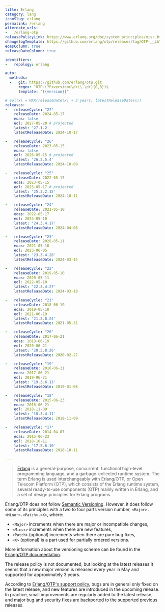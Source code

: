 ```yaml
---
title: Erlang
category: lang
iconSlug: erlang
permalink: /erlang
alternate_urls:
-   /erlang-otp
releasePolicyLink: https://www.erlang.org/doc/system_principles/misc.html
changelogTemplate: https://github.com/erlang/otp/releases/tag/OTP-__LATEST__
eoasColumn: true
releaseDateColumn: true

identifiers:
-   repology: erlang

auto:
  methods:
  -   git: https://github.com/erlang/otp.git
      regex: ^OTP-(?P<version>\d+(\.\d+){0,3})$
      template: "{{version}}"

# eol(x) = MAX(releaseDate(x) + 3 years, latestReleaseDate(x))
releases:
-   releaseCycle: "27"
    releaseDate: 2024-05-17
    eoas: false
    eol: 2027-05-20 # projected
    latest: '27.1.2'
    latestReleaseDate: 2024-10-17

-   releaseCycle: "26"
    releaseDate: 2023-05-15
    eoas: false
    eol: 2026-05-15 # projected
    latest: '26.2.5.4'
    latestReleaseDate: 2024-10-09

-   releaseCycle: "25"
    releaseDate: 2022-05-17
    eoas: 2023-05-15
    eol: 2025-05-17 # projected
    latest: '25.3.2.15'
    latestReleaseDate: 2024-10-11

-   releaseCycle: "24"
    releaseDate: 2021-05-10
    eoas: 2022-05-17
    eol: 2024-05-10
    latest: '24.3.4.17'
    latestReleaseDate: 2024-04-08

-   releaseCycle: "23"
    releaseDate: 2020-05-11
    eoas: 2021-05-10
    eol: 2023-06-05
    latest: '23.3.4.20'
    latestReleaseDate: 2024-03-14

-   releaseCycle: "22"
    releaseDate: 2019-05-10
    eoas: 2020-05-11
    eol: 2022-05-10
    latest: '22.3.4.27'
    latestReleaseDate: 2024-03-18

-   releaseCycle: "21"
    releaseDate: 2018-06-19
    eoas: 2019-05-10
    eol: 2021-06-19
    latest: '21.3.8.24'
    latestReleaseDate: 2021-05-31

-   releaseCycle: "20"
    releaseDate: 2017-06-21
    eoas: 2018-06-19
    eol: 2020-06-21
    latest: '20.3.8.26'
    latestReleaseDate: 2020-02-27

-   releaseCycle: "19"
    releaseDate: 2016-06-21
    eoas: 2017-06-21
    eol: 2019-06-21
    latest: '19.3.6.13'
    latestReleaseDate: 2019-01-08

-   releaseCycle: "18"
    releaseDate: 2015-06-23
    eoas: 2016-06-21
    eol: 2018-11-09
    latest: '18.3.4.11'
    latestReleaseDate: 2018-11-09

-   releaseCycle: "17"
    releaseDate: 2014-04-07
    eoas: 2015-06-23
    eol: 2018-10-11
    latest: '17.5.6.10'
    latestReleaseDate: 2018-10-11

---
```


> [Erlang](https://www.erlang.org/) is a general-purpose, concurrent, functional high-level
> programming language, and a garbage-collected runtime system. The term Erlang is used
> interchangeably with Erlang/OTP, or Open Telecom Platform (OTP), which consists of the Erlang
> runtime system, several ready-to-use components (OTP) mainly written in Erlang, and a set of
> design principles for Erlang programs.

Erlang/OTP does not follow [Semantic Versioning](https://semver.org/). However, it does follow some
of its principles with a two to four parts version number, `<Major>.<Minor>.<Patch>.<X>`, where:

- `<Major>` increments when there are major or incompatible changes,
- `<Minor>` increments when there are new features,
- `<Patch>` (optional) increments when there are pure bug fixes,
- `<X>` (optional) is a part used for partially ordered versions.

More information about the versioning scheme can be found in the [Erlang/OTP documentation](https://www.erlang.org/doc/system_principles/versions#version-scheme).

The release policy is not documented, but looking at the latest releases it seems that a new major
version is released every year in May and supported for approximately 3 years.

According to [Erlang/OTP's support policy](https://www.erlang.org/doc/system_principles/misc.html),
bugs are in general only fixed on the latest release, and new features are introduced in the
upcoming release. In practice, small improvements are regularly added to the latest release, and
major bug and security fixes are backported to the supported previous releases.
